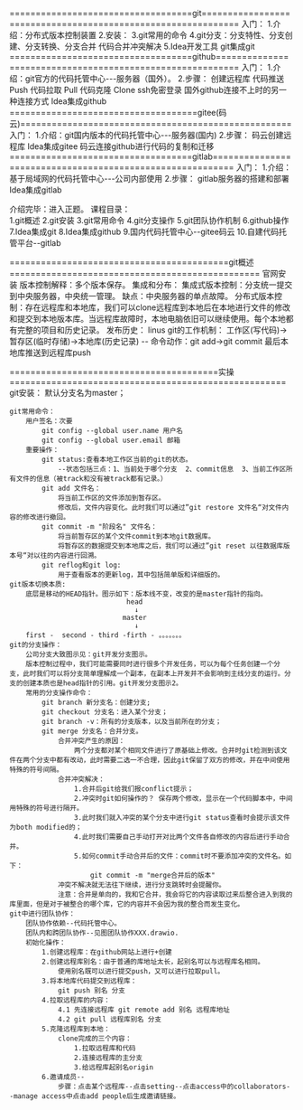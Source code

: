 ===================================git=============================================================
    入门：
        1.介绍：分布式版本控制装置
        2.安装：
        3.git常用的命令
        4.git分支：分支特性、分支创建、分支转换、分支合并 代码合并冲突解决
        5.Idea开发工具 git集成git
===================================github==========================================================
    入门：
        1.介绍：git官方的代码托管中心---服务器（国外）。
        2.步骤：
            创建远程库
            代码推送  Push
            代码拉取  Pull
            代码克隆  Clone
            ssh免密登录  国外github连接不上时的另一种连接方式
            Idea集成github
====================================gitee(码云)====================================================
    入门：
        1.介绍：git国内版本的代码托管中心---服务器(国内)
        2.步骤：
            码云创建远程库
            Idea集成gitee
            码云连接github进行代码的复制和迁移
===================================gitlab==========================================================
    入门：
        1.介绍：基于局域网的代码托管中心---公司内部使用
        2.步骤：
            gitlab服务器的搭建和部署
            Idea集成gitlab


介绍完毕：进入正题。
课程目录：  
    1.git概述
    2.git安装
    3.git常用命令
    4.git分支操作
    5.git团队协作机制
    6.github操作
    7.Idea集成git
    8.Idea集成github
    9.国内代码托管中心--gitee码云
    10.自建代码托管平台--gitlab

==========================================git概述================================================
    官网安装
    版本控制解释：多个版本保存。
    集成和分布：
        集成式版本控制：分支统一提交到中央服务器，中央统一管理。
            缺点：中央服务器的单点故障。
        分布式版本控制：存在远程库和本地库，我们可以clone远程库到本地后在本地进行文件的修改和提交到本地版本库。当远程库故障时，本地电脑依旧可以继续使用。每个本地都有完整的项目和历史记录。
    发布历史：
        linus
    git的工作机制：
        工作区(写代码)->暂存区(临时存储)->本地库(历史记录) -- 命令动作：git add->git commit
        最后本地库推送到远程库push



========================================实操=====================================================
    git安装：
        默认分支名为master；

    git常用命令：
        用户签名：次要
            git config --global user.name 用户名
            git config --global user.email 邮箱
        重要操作：
            git status:查看本地工作区当前的git的状态。
                --状态包括三点：1、当前处于哪个分支  2、commit信息  3、当前工作区所有文件的信息（被track和没有被track都有记录。）
            git add 文件名：
                将当前工作区的文件添加到暂存区。
                修改后，文件内容变化。此时我们可以通过”git restore 文件名“对文件内容的修改进行撤回。
            git commit -m "阶段名" 文件名：
                将当前暂存区的某个文件commit到本地git数据库。
                将暂存区的数据提交到本地库之后，我们可以通过”git reset 以往数据库版本号“对以往的内容进行回溯。
            git reflog和git log:
                用于查看版本的更新log，其中包括简单版和详细版的。
    git版本切换本质:
        底层是移动的HEAD指针。图示如下：版本线不变，改变的是master指针的指向。
                                 head
                                   ↓
                                master
                                   ↓                                
        first -  second - third -firth - 。。。。。。。
    git的分支操作：
        公司分支大致图示见：git开发分支图示。
        版本控制过程中，我们可能需要同时进行很多个开发任务，可以为每个任务创建一个分支，此时我们可以将分支简单理解成一个副本，在副本上开发并不会影响到主线分支的运行。分支的创建本质也是head指针的引用。git开发分支图示2。    
        常用的分支操作命令：
            git branch 新分支名：创建分支;
            git checkout 分支名：进入某个分支；
            git branch -v：所有的分支版本，以及当前所在的分支；
            git merge 分支名：合并分支。
                合并冲突产生的原因：
                    两个分支都对某个相同文件进行了原基础上修改。合并时git检测到该文件在两个分支中都有改动，此时需要二选一不合理，因此git保留了双方的修改，并在中间使用特殊的符号间隔。
                合并冲突解决：
                    1.合并后git给我们报conflict提示；
                    2.冲突时git如何操作的？ 保存两个修改，显示在一个代码脚本中，中间用特殊的符号进行隔开。
                    3.此时我们就入冲突的某个分支中进行git status查看时会提示该文件为both modified的；
                    4.此时我们需要自己手动打开对比两个文件各自修改的内容后进行手动合并。
                    5.如何commit手动合并后的文件：commit时不要添加冲突的文件名。如下：
                        git commit -m "merge合并后的版本"
                冲突不解决就无法往下继续，进行分支跳转时会提醒你。
                注意：合并是单向的，我和它合并，我会将它的内容读取过来后整合进入到我的库里面，但是对于被整合的哪个库，它的内容并不会因为我的整合而发生变化。
    git中进行团队协作：
        团队协作依赖--代码托管中心。
        团队内和跨团队协作--见图团队协作XXX.drawio.
        初始化操作：
            1.创建远程库：在github网站上进行+创建
            2.创建远程库别名：由于普通的库地址太长，起别名可以与远程库名相同。
                使用别名既可以进行提交push，又可以进行拉取pull。
            3.将本地库代码提交到远程库：
                git push 别名 分支
            4.拉取远程库的内容：
                4.1 先连接远程库 git remote add 别名 远程库地址
                4.2 git pull 远程库别名 分支
            5.克隆远程库到本地：
                clone完成的三个内容：
                    1.拉取远程库和代码
                    2.连接远程库的主分支
                    3.给远程库起别名origin
            6.邀请成员--
                步骤：点击某个远程库--点击setting--点击access中的collaborators--manage access中点击add people后生成邀请链接。

